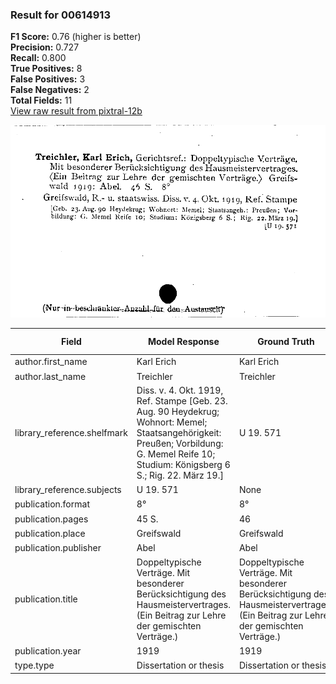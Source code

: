 ### Result for 00614913
**F1 Score:** 0.76 (higher is better)<br>**Precision:** 0.727<br>**Recall:** 0.800<br>**True Positives:** 8<br>**False Positives:** 3<br>**False Negatives:** 2<br>**Total Fields:** 11<br>[View raw result from pixtral-12b](https://github.com/RISE-UNIBAS/humanities_data_benchmark/blob/main/results/2025-10-01/T0186/request_T0186_00614913.json)

<img src="https://github.com/RISE-UNIBAS/humanities_data_benchmark/blob/main/benchmarks/zettelkatalog/images/00614913.jpg?raw=true" alt="00614913" width="600px">

| Field | Model Response | Ground Truth | Fuzzy Score | Match |
|-------|----------------|--------------|-------------|-------|
| author.first_name | Karl Erich | Karl Erich | 1.000 | ✅ |
| author.last_name | Treichler | Treichler | 1.000 | ✅ |
| library_reference.shelfmark | Diss. v. 4. Okt. 1919, Ref. Stampe [Geb. 23. Aug. 90 Heydekrug; Wohnort: Memel; Staatsangehörigkeit: Preußen; Vorbildung: G. Memel Reife 10; Studium: Königsberg 6 S.; Rig. 22. März 19.] | U 19. 571 | 0.062 | ❌ |
| library_reference.subjects | U 19. 571 | None | 0.000 | ❌ |
| publication.format | 8° | 8° | 1.000 | ✅ |
| publication.pages | 45 S. | 46 | 0.286 | ❌ |
| publication.place | Greifswald | Greifswald | 1.000 | ✅ |
| publication.publisher | Abel | Abel | 1.000 | ✅ |
| publication.title | Doppeltypische Verträge. Mit besonderer Berücksichtigung des Hausmeistervertrages. (Ein Beitrag zur Lehre der gemischten Verträge.) | Doppeltypische Verträge. Mit besonderer Berücksichtigung des Hausmeistervertrages. (Ein Beitrag zur Lehre der gemischten Verträge.) | 1.000 | ✅ |
| publication.year | 1919 | 1919 | 1.000 | ✅ |
| type.type | Dissertation or thesis | Dissertation or thesis | 1.000 | ✅ |

